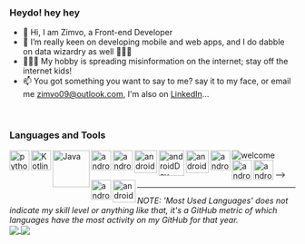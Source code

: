 ### Heydo! hey hey

- 👋 Hi, I am Zimvo, a Front-end Developer
- 👀 I’m really keen on developing mobile and web apps, and I do dabble on data wizardry as well 🧙🏽‍♂️️
- 🤷🏽‍♂️️ My hobby is spreading misinformation on the internet; stay off the internet kids!
- 📫 You got something you want to say to me? say it to my face, or email me zimvo09@outlook.com, I'm also on [LinkedIn](https://www.linkedin.com/in/zimvomatwa)...
<br/>

### Languages and Tools

<!-- <p align="center"> -->
<img align="center" alt="welcome" src="https://eudaimonia-dev.github.io/expectations.jpg"/>
<!-- </p> -->

<img align="left" alt="python" src="https://cdn.iconscout.com/icon/free/png-64/python-2-226051.png" width="35rem"/>

<img align="left" alt="Kotlin" src="https://cdn.iconscout.com/icon/free/png-64/kotlin-3628881-3030021.png" width="35rem"/> 

<img align="left" alt="Java" src="https://miro.medium.com/max/8642/1*iIXOmGDzrtTJmdwbn7cGMw.png" width="65rem"/>
<!-- https://cdn.iconscout.com/icon/free/png-64/java-58-1174951.png -->

<img align="left" alt="androidDev" src="https://cdn.iconscout.com/icon/free/png-256/firebase-3628772-3030134.png" width="35rem">

<img align="left" alt="androidDev" src="https://cdn.iconscout.com/icon/free/png-256/flutter-2752187-2285004.png" width="35rem">

<!-- <img align="left" alt="androidDev" src="https://www.logo.wine/a/logo/Microsoft_Excel/Microsoft_Excel-Logo.wine.svg" width="70rem"> -->

<!-- <img align="left" alt="androidDev" src="https://www.logo.wine/a/logo/JetBrains/JetBrains-Logo.wine.svg" width="70rem"> -->

<img align="left" alt="androidDev" src="https://cdn.iconscout.com/icon/free/png-64/github-34-225988.png" width="40rem">

<img align="left" alt="androidDev" src="https://cdn.iconscout.com/icon/free/png-64/mysql-3521596-2945040.png" width="45rem">

<img align="left" alt="androidDev" src="https://cdn.iconscout.com/icon/free/png-64/postgresql-226047.png" width="40rem">

<img align="left" alt="androidDev" src="https://cdn.iconscout.com/icon/free/png-64/html-3628838-3030115.png" width="35rem">

<img align="left" alt="androidDev" src="https://cdn.iconscout.com/icon/free/png-64/css-131-722685.png" width="35rem">

<img align="left" alt="androidDev" src="https://cdn.iconscout.com/icon/free/png-64/javascript-1-225993.png" width="35rem">

<img align="left" alt="androidDev" src="https://cdn.iconscout.com/icon/free/png-64/ubuntu-3521777-2945275.png" width="35rem">

<img align="left" alt="androidDev" src="https://cdn.iconscout.com/icon/free/png-64/figma-2296071-1912030.png" width="40rem">

<br/>
<br/>


<!-- --- -->

<!-- ### Snippet of me studies
<!-- BLOG-POST-LIST:START -->
<!-- - [Web Development Roadmap 2023](https://dev.to/codestackr/web-development-roadmap-2023-5beo) -->
<!-- - [Getting Started with MongoDB &amp; Mongoose](https://dev.to/codestackr/getting-started-with-mongodb-mongoose-2h6a) -->
<!-- - [How To Pass Application Tracking Systems &lpar;ATS&rpar; &amp; Get Interviews - Resume Tips for Software Developer](https://dev.to/codestackr/how-to-pass-application-tracking-systems-ats-get-interviews-resume-tips-for-software-developer-4bmo) -->
<!-- - [Microinteractions: Password Validation Animation](https://dev.to/codestackr/microinteractions-password-validation-animation-5629) -->
<!-- - [Notion + YouTube - A Powerful Combination for Productivity](https://dev.to/codestackr/notion-youtube-a-powerful-combination-for-productivity-1def) -->
<!-- BLOG-POST-LIST:END --> -->

---

<i>NOTE: 'Most Used Languages' does not indicate my skill level or anything like that, it's a GitHub metric of which languages have the most activity on my GitHub for that year.</i>
<br/>
<a href="https://github.com/zimvomatwa">
  <img align="center" src="https://github-readme-stats.vercel.app/api?username=ZimvoMatwa&show_icons=true&hide_border=true&theme=cobalt" />
</a>
<a href="https://github.com/zimvomatwa">
  <img align="center" src="https://github-readme-stats.vercel.app/api/top-langs/?username=zimvomatwa" />
</a>


<!---
ZimvoMatwa/ZimvoMatwa is a ✨ special ✨ repository because its `README.md` (this file) appears on your GitHub profile.
You can click the Preview link to take a look at your changes.
--->
